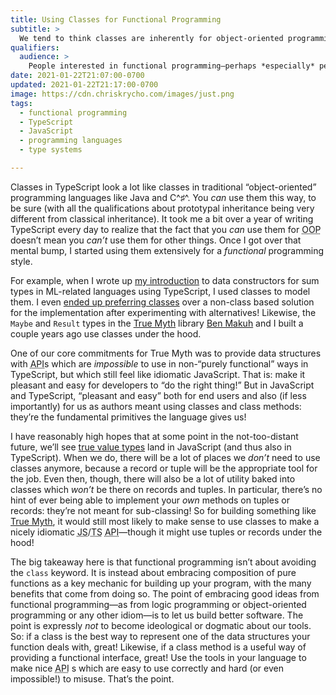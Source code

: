 ```yaml
---
title: Using Classes for Functional Programming
subtitle: >
  We tend to think classes are inherently for object-oriented programming, but they are much more flexible than that in JavaScript and TypeScript (and other languages too).
qualifiers:
  audience: >
    People interested in functional programming—perhaps *especially* people tempted to a kind of zealotry on the subject (as I was a few years ago!).
date: 2021-01-22T21:07:00-0700
updated: 2021-01-22T21:17:00-0700
image: https://cdn.chriskrycho.com/images/just.png
tags:
  - functional programming
  - TypeScript
  - JavaScript
  - programming languages
  - type systems

---
```


Classes in TypeScript look a lot like classes in traditional “object-oriented” programming languages like Java and C^♯^.  You *can* use them this way, to be sure (with all the qualifications about prototypal inheritance being very different from classical inheritance). It took me a bit over a year of writing TypeScript every day to realize that the fact that you *can* use them for <abbr title="object oriented programming">OOP</abbr> doesn’t mean you *can’t* use them for other things. Once I got over that mental bump, I started using them extensively for a *functional* programming style.

For example, when I wrote up [my introduction](https://v5.chriskrycho.com/journal/data-constructors-part-1-understanding-by-implementing/) to data constructors for sum types in <abbr>ML</abbr>-related languages using TypeScript, I used classes to model them. I even [ended up preferring classes](https://v5.chriskrycho.com/journal/data-constructors-part-2-better-typescript/#evaluation) over a non-class based solution for the implementation after experimenting with alternatives! Likewise, the `Maybe` and `Result` types in the [True Myth](https://github.com/true-myth/true-myth) library [Ben Makuh](https://benmakuh.com) and I built a couple years ago use classes under the hood.

One of our core commitments for True Myth was to provide data structures with <abbr title="application programming interface">API</abbr>s which are *impossible* to use in non-“purely functional” ways in TypeScript, but which still feel like idiomatic JavaScript. That is: make it pleasant and easy for developers to “do the right thing!” But in JavaScript and TypeScript, “pleasant and easy” both for end users and also (if less importantly) for us as authors meant using classes and class methods: they’re the fundamental primitives the language gives us!

I have reasonably high hopes that at some point in the not-too-distant future, we’ll see [true value types](https://github.com/tc39/proposal-record-tuple) land in JavaScript (and thus also in TypeScript). When we do, there will be a lot of places we *don’t* need to use classes anymore, because a record or tuple will be the appropriate tool for the job. Even then, though, there will also be a lot of utility baked into classes which *won’t* be there on records and tuples. In particular, there’s no hint of ever being able to implement your *own* methods on tuples or records: they’re not meant for sub-classing! So for building something like [True Myth](https://github.com/true-myth/true-myth), it would still most likely to make sense to use classes to make a nicely idiomatic <abbr title="JavaScript">JS</abbr>/<abbr title="TypeScript">TS</abbr> <abbr title="application programming interface">API</abbr>—though it might use tuples or records under the hood!

The big takeaway here is that functional programming isn’t about avoiding the `class` keyword. It is instead about embracing composition of pure functions as a key mechanic for building up your program, with the many benefits that come from doing so. The point of embracing good ideas from functional programming—as from logic programming or object-oriented programming or any other idiom—is to let us build better software. The point is expressly *not* to become ideological or dogmatic about our tools. So: if a class is the best way to represent one of the data structures your function deals with, great! Likewise, if a class method is a useful way of providing a functional interface, great! Use the tools in your language to make nice <abbr title="application programming interface">API</abbr> s which are easy to use correctly and hard (or even impossible!) to misuse. That’s the point.
